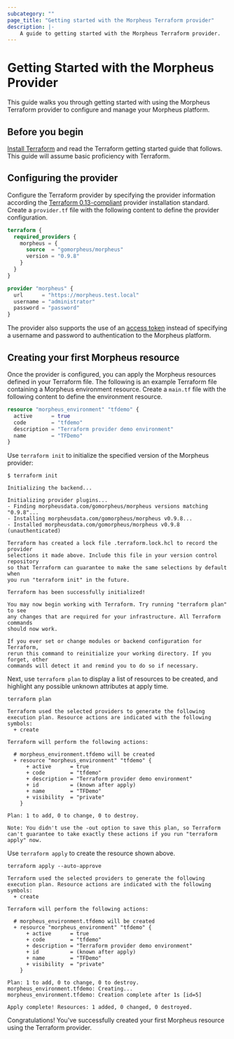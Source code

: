 ```yaml
---
subcategory: ""
page_title: "Getting started with the Morpheus Terraform provider"
description: |-
    A guide to getting started with the Morpheus Terraform provider.
---
```


# Getting Started with the Morpheus Provider

This guide walks you through getting started with using the Morpheus Terraform provider to configure and manage your Morpheus platform.

## Before you begin

[Install Terraform](https://www.terraform.io/intro/getting-started/install.html)
and read the Terraform getting started guide that follows. This guide will
assume basic proficiency with Terraform.

## Configuring the provider

Configure the Terraform provider by specifying the provider information according the [Terraform 0.13-compliant](https://www.terraform.io/upgrade-guides/0-13.html#in-house-providers) provider installation standard.
Create a `provider.tf` file with the following content to define the provider configuration.

```terraform
terraform {
  required_providers {
    morpheus = {
      source  = "gomorpheus/morpheus"
      version = "0.9.8"
    }
  }
}

provider "morpheus" {
  url      = "https://morpheus.test.local"
  username = "administrator"
  password = "password"
}
```

The provider also supports the use of an [access token](auth.md#access-token) instead of specifying a username and password to authentication to the Morpheus platform. 

## Creating your first Morpheus resource
Once the provider is configured, you can apply the Morpheus resources defined in your Terraform file. The following is an example Terraform file containing a Morpheus environment resource. Create a `main.tf` file with the following content to define the environment resource.

```terraform
resource "morpheus_environment" "tfdemo" {
  active      = true
  code        = "tfdemo"
  description = "Terraform provider demo environment"
  name        = "TFDemo"
}
```

Use `terraform init` to initialize the specified version of the Morpheus provider:

```
$ terraform init

Initializing the backend...

Initializing provider plugins...
- Finding morpheusdata.com/gomorpheus/morpheus versions matching "0.9.8"...
- Installing morpheusdata.com/gomorpheus/morpheus v0.9.8...
- Installed morpheusdata.com/gomorpheus/morpheus v0.9.8 (unauthenticated)

Terraform has created a lock file .terraform.lock.hcl to record the provider
selections it made above. Include this file in your version control repository
so that Terraform can guarantee to make the same selections by default when
you run "terraform init" in the future.

Terraform has been successfully initialized!

You may now begin working with Terraform. Try running "terraform plan" to see
any changes that are required for your infrastructure. All Terraform commands
should now work.

If you ever set or change modules or backend configuration for Terraform,
rerun this command to reinitialize your working directory. If you forget, other
commands will detect it and remind you to do so if necessary.
```

Next, use `terraform plan` to display a list of resources to be created, and highlight any possible unknown attributes at apply time.

```
terraform plan

Terraform used the selected providers to generate the following execution plan. Resource actions are indicated with the following symbols:
  + create

Terraform will perform the following actions:

  # morpheus_environment.tfdemo will be created
  + resource "morpheus_environment" "tfdemo" {
      + active      = true
      + code        = "tfdemo"
      + description = "Terraform provider demo environment"
      + id          = (known after apply)
      + name        = "TFDemo"
      + visibility  = "private"
    }

Plan: 1 to add, 0 to change, 0 to destroy.

Note: You didn't use the -out option to save this plan, so Terraform can't guarantee to take exactly these actions if you run "terraform apply" now.
```

Use `terraform apply` to create the resource shown above.


```
terraform apply --auto-approve

Terraform used the selected providers to generate the following execution plan. Resource actions are indicated with the following symbols:
  + create

Terraform will perform the following actions:

  # morpheus_environment.tfdemo will be created
  + resource "morpheus_environment" "tfdemo" {
      + active      = true
      + code        = "tfdemo"
      + description = "Terraform provider demo environment"
      + id          = (known after apply)
      + name        = "TFDemo"
      + visibility  = "private"
    }

Plan: 1 to add, 0 to change, 0 to destroy.
morpheus_environment.tfdemo: Creating...
morpheus_environment.tfdemo: Creation complete after 1s [id=5]

Apply complete! Resources: 1 added, 0 changed, 0 destroyed.
```

Congratulations! You've successfully created your first Morpheus resource using the Terraform provider.